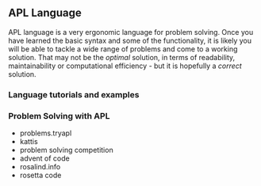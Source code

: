 ## APL Language
APL language is a very ergonomic language for problem solving. Once you have learned the basic syntax and some of the functionality, it is likely you will be able to tackle a wide range of problems and come to a working solution. That may not be the *optimal* solution, in terms of readability, maintainability or computational efficiency - but it is hopefully a *correct* solution.

### Language tutorials and examples

### Problem Solving with APL
- problems.tryapl
- kattis
- problem solving competition
- advent of code
- rosalind.info
- rosetta code
